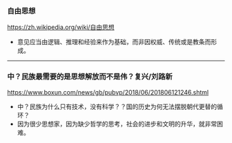 ### 自由思想
https://zh.wikipedia.org/wiki/自由思想
- 意见应当由逻辑、推理和经验来作为基础，而非因权威、传统或是教条而形成。
---
### 中？民族最需要的是思想解放而不是伟？复兴/刘路新
https://www.boxun.com/news/gb/pubvp/2018/06/201806121246.shtml
- 中？民族为什么只有技术，没有科学？？国的历史为何无法摆脱朝代更替的循环？
- 因为很少思想家，因为缺少哲学的思考，社会的进步和文明的升华，就非常困难。